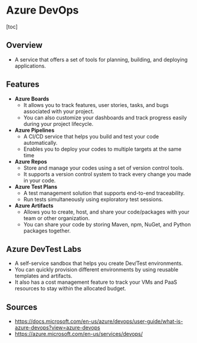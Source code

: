 # Azure DevOps

[toc]

## Overview

- A service that offers a set of tools for planning, building, and deploying applications.

## Features

- **Azure Boards**
  - It allows you to track features, user stories, tasks, and bugs associated with your project.
  - You can also customize your dashboards and track progress easily during your project lifecycle.
- **Azure Pipelines**
  - A CI/CD service that helps you build and test your code automatically.
  - Enables you to deploy your codes to multiple targets at the same time
- **Azure Repos**
  - Store and manage your codes using a set of version control tools.
  - It supports a version control system to track every change you made in your code.
- **Azure Test Plans**
  - A test management solution that supports end-to-end traceability.
  - Run tests simultaneously using exploratory test sessions.
- **Azure Artifacts**
  - Allows you to create, host, and share your code/packages with your team or other organization.
  - You can share your code by storing Maven, npm, NuGet, and Python packages together.

## Azure DevTest Labs

- A self-service sandbox that helps you create Dev/Test environments.
- You can quickly provision different environments by using reusable templates and artifacts.
- It also has a cost management feature to track your VMs and PaaS resources to stay within the allocated budget.

## Sources     

- https://docs.microsoft.com/en-us/azure/devops/user-guide/what-is-azure-devops?view=azure-devops     
- https://azure.microsoft.com/en-us/services/devops/